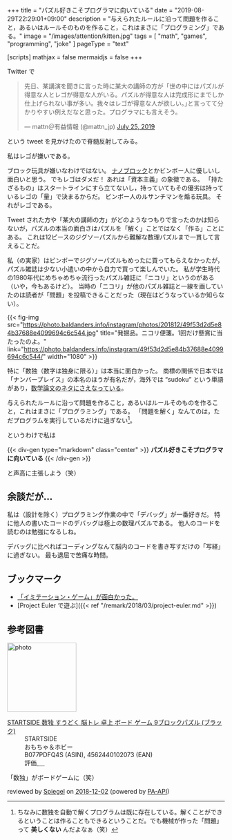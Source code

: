 +++
title = "パズル好きこそプログラマに向いている"
date =  "2019-08-29T22:29:01+09:00"
description = "与えられたルールに沿って問題を作ること，あるいはルールそのものを作ること，これはまさに「プログラミング」である。"
image = "/images/attention/kitten.jpg"
tags = [ "math", "games", "programming", "joke" ]
pageType = "text"

[scripts]
  mathjax = false
  mermaidjs = false
+++

Twitter で

<blockquote class="twitter-tweet"><p lang="ja" dir="ltr">先日、某講演を聞きに言った時に某大の講師の方が「世の中にはパズルが得意な人とレゴが得意な人がいる。パズルが得意な人は完成形にまでしか仕上げられない事が多い。我々はレゴが得意な人が欲しい。｣と言ってて分かりやすい例えだなと思った。プログラマにも言えそう。</p>&mdash; mattn＠有益情報 (@mattn_jp) <a href="https://twitter.com/mattn_jp/status/1154184157305589760?ref_src=twsrc%5Etfw">July 25, 2019</a></blockquote>

という tweet を見かけたので脊髄反射してみる。

私はレゴが嫌いである。

ブロック玩具が嫌いなわけではない。
[ナノブロック](http://www.diablock.co.jp/nanoblock/ "nanoblock")とかビンボー人に優しいし面白いと思う。
でもレゴはダメだ！ あれは「資本主義」の象徴である。
「持たざるもの」はスタートラインにすら立てないし，持っていてもその優劣は持っているレゴの「量」で決まるからだ。
ビンボー人のルサンチマンを煽る玩具。
それがレゴである。

Tweet された方や「某大の講師の方」がどのようなつもりで言ったのかは知らないが，パズルの本当の面白さはパズルを「解く」ことではなく「作る」ことにある。
これは12ピースのジグソーパズルから難解な数理パズルまで一貫して言えることだ。

私（の実家）はビンボーでジグソーパズルもめったに買ってもらえなかったが，パズル雑誌は少ない小遣いの中から自力で買って楽しんでいた。
私が学生時代の1980年代にめちゃめちゃ流行ったパズル雑誌に「ニコリ」というのがある（いや，今もあるけど）。
当時の「ニコリ」が他のパズル雑誌と一線を画していたのは読者が「問題」を投稿できることだった（現在はどうなっているか知らない）。

{{< fig-img src="https://photo.baldanders.info/instagram/photos/201812/49f53d2d5e84b37688e4099694c6c544.jpg" title="発掘品。ニコリ便箋。1回だけ懸賞に当たったのよ。" link="https://photo.baldanders.info/instagram/49f53d2d5e84b37688e4099694c6c544/" width="1080" >}}

特に「数独（数字は独身に限る）」は本当に面白かった。
商標の関係で日本では「ナンバープレイス」の本名のほうが有名だが，海外では “sudoku” という単語があり，[数学論文のネタにさえなっている](http://www.nikkei-science.com/page/magazine/0609/sudoku.html "数独の科学 | 日経サイエンス")。

与えられたルールに沿って問題を作ること，あるいはルールそのものを作ること，これはまさに「プログラミング」である。
「問題を解く」なんてのは，ただプログラムを実行しているだけに過ぎない[^sudoku1]。

[^sudoku1]: ちなみに数独を自動で解くプログラムは既に存在している。解くことができるということは作ることもできるということだ。でも機械が作った「問題」って **美しくない** んだよなぁ（笑）

というわけで私は

{{< div-gen type="markdown" class="center" >}}
**パズル好きこそプログラマに向いている**
{{< /div-gen >}}


と声高に主張しよう（笑）

## 余談だが...

私は（設計を除く）プログラミング作業の中で「デバッグ」が一番好きだ。
特に他人の書いたコードのデバッグは極上の数理パズルである。
他人のコードを読むのは勉強になるしね。

デバッグに比べればコーディングなんて脳内のコードを書き写すだけの「写経」に過ぎない。
最も退屈で苦痛な時間。

## ブックマーク

- [「イミテーション・ゲーム」が面白かった。](https://baldanders.info/blog/000833/)
- [Project Euler で遊ぶ]({{< ref "/remark/2018/03/project-euler.md" >}})

## 参考図書

<div class="hreview">
  <div class="photo"><a class="item url" href="https://www.amazon.co.jp/STARTSIDE-%E3%81%99%E3%81%86%E3%81%A9%E3%81%8F-%E8%84%B3%E3%83%88%E3%83%AC-9%E3%83%96%E3%83%AD%E3%83%83%E3%82%AF%E3%83%91%E3%82%BA%E3%83%AB-%E3%83%96%E3%83%A9%E3%83%83%E3%82%AF/dp/B077PDFQ4S?psc=1&SubscriptionId=AKIAJYVUJ3DMTLAECTHA&tag=baldandersinf-22&linkCode=xm2&camp=2025&creative=165953&creativeASIN=B077PDFQ4S"><img src="https://images-fe.ssl-images-amazon.com/images/I/513eTXxTlJL._SL160_.jpg" width="160" alt="photo"></a></div>
  <dl class="fn">
    <dt><a href="https://www.amazon.co.jp/STARTSIDE-%E3%81%99%E3%81%86%E3%81%A9%E3%81%8F-%E8%84%B3%E3%83%88%E3%83%AC-9%E3%83%96%E3%83%AD%E3%83%83%E3%82%AF%E3%83%91%E3%82%BA%E3%83%AB-%E3%83%96%E3%83%A9%E3%83%83%E3%82%AF/dp/B077PDFQ4S?psc=1&SubscriptionId=AKIAJYVUJ3DMTLAECTHA&tag=baldandersinf-22&linkCode=xm2&camp=2025&creative=165953&creativeASIN=B077PDFQ4S">STARTSIDE 数独 すうどく 脳トレ 卓上 ボード ゲーム 9ブロックパズル (ブラック)</a></dt>
    <dd>STARTSIDE</dd>
    <dd>おもちゃ＆ホビー</dd>
    <dd>B077PDFQ4S (ASIN), 4562440102073 (EAN)</dd>
    <dd>評価<abbr class="rating fa-sm" title="3">&nbsp;<i class="fas fa-star"></i>&nbsp;<i class="fas fa-star"></i>&nbsp;<i class="fas fa-star"></i>&nbsp;<i class="far fa-star"></i>&nbsp;<i class="far fa-star"></i></abbr></dd>
  </dl>
  <p class="description">「数独」がボードゲームに（笑）</p>
  <p class="powered-by">reviewed by <a href='#maker' class='reviewer'>Spiegel</a> on <abbr class="dtreviewed" title="2018-12-02">2018-12-02</abbr> (powered by <a href="https://affiliate.amazon.co.jp/assoc_credentials/home">PA-API</a>)</p>
</div>

